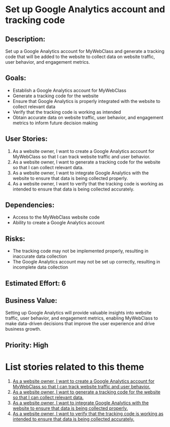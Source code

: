 # Set up Google Analytics account and tracking code

## Description:  
Set up a Google Analytics account for MyWebClass and generate a tracking code that will be added to the website to collect data on website traffic, user behavior, and engagement metrics.

## Goals:
* Establish a Google Analytics account for MyWebClass
* Generate a tracking code for the website
* Ensure that Google Analytics is properly integrated with the website to collect relevant data
* Verify that the tracking code is working as intended
* Obtain accurate data on website traffic, user behavior, and engagement metrics to inform future decision making

## User Stories: 
1. As a website owner, I want to create a Google Analytics account for MyWebClass so that I can track website traffic and user behavior.
2. As a website owner, I want to generate a tracking code for the website so that I can collect relevant data.
3. As a website owner, I want to integrate Google Analytics with the website to ensure that data is being collected properly.
4. As a website owner, I want to verify that the tracking code is working as intended to ensure that data is being collected accurately.

## Dependencies: 
* Access to the MyWebClass website code
* Ability to create a Google Analytics account

## Risks:
* The tracking code may not be implemented properly, resulting in inaccurate data collection
* The Google Analytics account may not be set up correctly, resulting in incomplete data collection

## Estimated Effort: 6

## Business Value: 
Setting up Google Analytics will provide valuable insights into website traffic, user behavior, and engagement metrics, enabling MyWebClass to make data-driven decisions that improve the user experience and drive business growth.

## Priority: High

# List stories related to this theme
1. [As a website owner, I want to create a Google Analytics account for MyWebClass so that I can track website traffic and user behavior.](stories/story_01.md)
2. [As a website owner, I want to generate a tracking code for the website so that I can collect relevant data.](stories/story_02.md)
3. [As a website owner, I want to integrate Google Analytics with the website to ensure that data is being collected properly.](stories/story_03.md)
4. [As a website owner, I want to verify that the tracking code is working as intended to ensure that data is being collected accurately.](stories/story_04.md)